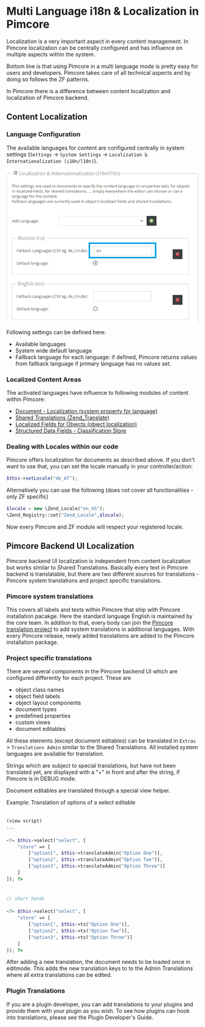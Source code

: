 # Multi Language i18n & Localization in Pimcore

Localization is a very important aspect in every content management. In Pimcore localization can be centrally configured 
and has influence on multiple aspects within the system. 

Bottom line is that using Pimcore in a multi language mode is pretty easy for users and developers. Pimcore takes care 
of all technical aspects and by doing so follows the ZF patterns.

In Pimcore there is a difference between content localization and localization of Pimcore backend. 
 
## Content Localization 

### Language Configuration
The available languages for content are configured centrally in system settings (```Settings``` -> ```System Settings``` 
-> ```Localization & Internationalization (i18n/l10n)```). 

![Localization Settings](../img/localization-settings.png)

Following settings can be defined here: 
* Available languages
* System wide default language
* Fallback language for each language: if defined, Pimcore returns values from fallback language if primary language has 
 no values set. 


### Localized Content Areas
The activated languages have influence to following modules of content within Pimcore: 

* [Document - Localization (system property for language)](./02_Localize_your_Documents.md)
* [Shared Translations (Zend_Translate)](./04_Shared_Translations.md)
* [Localized Fields for Objects (object localization)](../05_Objects/01_Object_Classes/01_Data_Types/23_Localized_Fields.md)
* [Structured Data Fields - Classification Store](../05_Objects/01_Object_Classes/01_Data_Types/13_Classification_Store.md)


### Dealing with Locales within our code
Pimcore offers localization for documents as described above. If you don't want to use that, you can set the locale 
manually in your controller/action: 

```php
$this->setLocale("de_AT");
```

Alternatively you can use the following (does not cover all functionalities - only ZF specific)
```php
$locale = new \Zend_Locale("en_US");
\Zend_Registry::set("Zend_Locale",$locale);
```
Now every Pimcore and ZF module will respect your registered locale.


## Pimcore Backend UI Localization 

Pimcore backend UI localization is independent from content localization but works similar to Shared Translations. 
Basically every text in Pimcore backend is translatable, but there are two different sources for translations - Pimcore
system translations and project specific translations. 


### Pimcore system translations
This covers all labels and texts within Pimcore that ship with Pimcore installation pacakge. Here the standard language 
English is maintained by the core team. In addition to that, every body can join the 
 [Pimcore translation project](http://www.pimcore.org/en/community/translations) to add system translations in additional
 languages. With every Pimcore release, newly added translations are added to the Pimcore installation package.


### Project specific translations
There are several components in the Pimcore backend UI which are configured differently for each project. These are

* object class names
* object field labels
* object layout components
* document types
* predefined properties
* custom views
* document editables

All these elements (except document editables) can be translated in ```Extras``` > ```Translations Admin``` similar to the
Shared Translations. All installed system languages are available for translation.

Strings which are subject to special translations, but have not been translated yet, are displayed with a "+" in front 
and after the string, if Pimcore is in DEBUG mode.
 

Document editables are translated through a special view helper.

Example: Translation of options of a select editable
```php

(view script)
...
 
<?= $this->select("select", [
    "store" => [
        ["option1", $this->translateAdmin("Option One")],
        ["option2", $this->translateAdmin("Option Two")],
        ["option3", $this->translateAdmin("Option Three")]
    ]
]); ?>


// short hands

<?= $this->select("select", [
    "store" => [
        ["option1", $this->ts("Option One")],
        ["option2", $this->ts("Option Two")],
        ["option3", $this->ts("Option Three")]
    ]
]); ?>


```
After adding a new translation, the document needs to be loaded once in editmode. This adds the new translation keys to 
to the Admin Translations where all extra translations can be edited.

  
### Plugin Translations
If you are a plugin developer, you can add translations to your plugins and provide them with your plugin as you wish. 
To see how plugins can hook into translations, please see the Plugin Developer's Guide.

